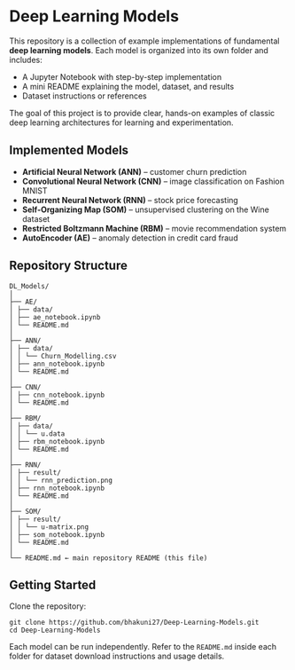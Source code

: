 # Deep Learning Models

This repository is a collection of example implementations of fundamental **deep learning models**. Each model is organized into its own folder and includes:  
- A Jupyter Notebook with step-by-step implementation  
- A mini README explaining the model, dataset, and results  
- Dataset instructions or references  

The goal of this project is to provide clear, hands-on examples of classic deep learning architectures for learning and experimentation.

## Implemented Models

- **Artificial Neural Network (ANN)** – customer churn prediction
- **Convolutional Neural Network (CNN)** – image classification on Fashion MNIST
- **Recurrent Neural Network (RNN)** – stock price forecasting
- **Self-Organizing Map (SOM)** – unsupervised clustering on the Wine dataset
- **Restricted Boltzmann Machine (RBM)** – movie recommendation system
- **AutoEncoder (AE)** – anomaly detection in credit card fraud

## Repository Structure
```
DL_Models/
│
├── AE/
│ ├── data/
│ ├── ae_notebook.ipynb
│ └── README.md
│
├── ANN/
│ ├── data/
│ │ └── Churn_Modelling.csv
│ ├── ann_notebook.ipynb
│ └── README.md
│
├── CNN/
│ ├── cnn_notebook.ipynb
│ └── README.md
│
├── RBM/
│ ├── data/
│ │ └── u.data
│ ├── rbm_notebook.ipynb
│ └── README.md
│
├── RNN/
│ ├── result/
│ │ └── rnn_prediction.png
│ ├── rnn_notebook.ipynb
│ └── README.md
│
├── SOM/
│ ├── result/
│ │ └── u-matrix.png
│ ├── som_notebook.ipynb
│ └── README.md
│
└── README.md ← main repository README (this file)
```

## Getting Started

Clone the repository:

```
git clone https://github.com/bhakuni27/Deep-Learning-Models.git
cd Deep-Learning-Models
```
Each model can be run independently. Refer to the `README.md` inside each folder for dataset download instructions and usage details.
